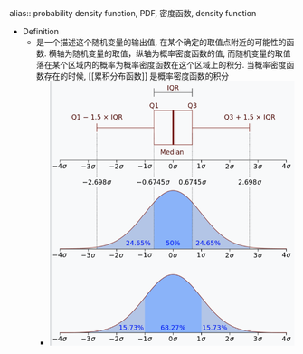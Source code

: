 alias:: probability density function, PDF, 密度函数, density function

- Definition
	- 是一个描述这个随机变量的输出值, 在某个确定的取值点附近的可能性的函数. 
	  横轴为随机变量的取值，纵轴为概率密度函数的值, 而随机变量的取值落在某个区域内的概率为概率密度函数在这个区域上的积分. 
	  当概率密度函数存在的时候, [[累积分布函数]] 是概率密度函数的积分
		- ![Screen Shot 2022-02-24 at 6.28.31 PM.png](../assets/Screen_Shot_2022-02-24_at_6.28.31_PM_1645756114092_0.png)